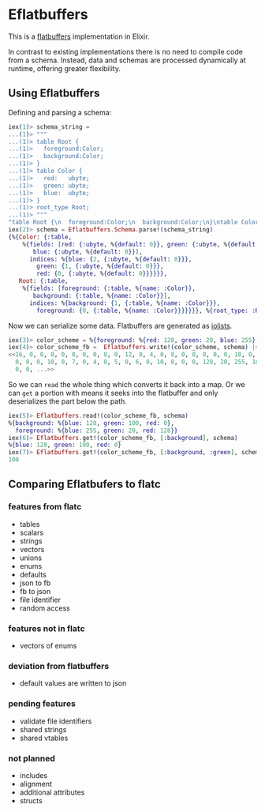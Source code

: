 # Eflatbuffers

This is a [flatbuffers](https://google.github.io/flatbuffers/) implementation in Elixir.

In contrast to existing implementations there is no need to compile code from a schema. Instead, data and schemas are processed dynamically at runtime, offering greater flexibility.

## Using Eflatbuffers

Defining and parsing a schema:

```elixir
iex(1)> schema_string =
...(1)> """
...(1)> table Root {
...(1)>   foreground:Color;
...(1)>   background:Color;
...(1)> }
...(1)> table Color {
...(1)>   red:   ubyte;
...(1)>   green: ubyte;
...(1)>   blue:  ubyte;
...(1)> }
...(1)> root_type Root;
...(1)> """
"table Root {\n  foreground:Color;\n  background:Color;\n}\ntable Color {\n  red:   ubyte;\n  green: ubyte;\n  blue:  ubyte;\n}\nroot_type Root;\n"
iex(2)> schema = Eflatbuffers.Schema.parse!(schema_string)
{%{Color: {:table,
    %{fields: [red: {:ubyte, %{default: 0}}, green: {:ubyte, %{default: 0}},
       blue: {:ubyte, %{default: 0}}],
      indices: %{blue: {2, {:ubyte, %{default: 0}}},
        green: {1, {:ubyte, %{default: 0}}},
        red: {0, {:ubyte, %{default: 0}}}}}},
   Root: {:table,
    %{fields: [foreground: {:table, %{name: :Color}},
       background: {:table, %{name: :Color}}],
      indices: %{background: {1, {:table, %{name: :Color}}},
        foreground: {0, {:table, %{name: :Color}}}}}}}, %{root_type: :Root}}
```

Now we can serialize some data. Flatbuffers are generated as [iolists](http://learnyousomeerlang.com/buckets-of-sockets#io-lists).

```elixir
iex(3)> color_scheme = %{foreground: %{red: 128, green: 20, blue: 255}, background: %{red: 0, green: 100, blue: 128}}
iex(4)> color_scheme_fb =  Eflatbuffers.write!(color_scheme, schema) |> :erlang.iolist_to_binary
<<16, 0, 0, 0, 0, 0, 0, 0, 8, 0, 12, 0, 4, 0, 8, 0, 8, 0, 0, 0, 18, 0, 0, 0, 31,
  0, 0, 0, 10, 0, 7, 0, 4, 0, 5, 0, 6, 0, 10, 0, 0, 0, 128, 20, 255, 10, 0, 6,
  0, 0, ...>>
```

So we can `read` the whole thing which converts it back into a map. Or we can `get` a portion with means it seeks into the flatbuffer and only deserializes the part below the path.

```elixir
iex(5)> Eflatbuffers.read!(color_scheme_fb, schema)
%{background: %{blue: 128, green: 100, red: 0},
  foreground: %{blue: 255, green: 20, red: 128}}
iex(6)> Eflatbuffers.get!(color_scheme_fb, [:background], schema)
%{blue: 128, green: 100, red: 0}
iex(7)> Eflatbuffers.get!(color_scheme_fb, [:background, :green], schema)
100
```

## Comparing Eflatbufers to flatc

### features from flatc

* tables
* scalars
* strings
* vectors
* unions
* enums
* defaults
* json to fb
* fb to json
* file identifier
* random access

### features not in flatc

* vectors of enums

### deviation from flatbuffers

* default values are written to json

### pending features

* validate file identifiers
* shared strings
* shared vtables

### not planned

* includes
* alignment
* additional attributes
* structs
